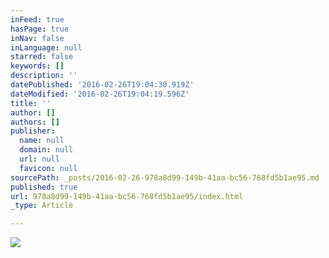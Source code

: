 ```yaml
---
inFeed: true
hasPage: true
inNav: false
inLanguage: null
starred: false
keywords: []
description: ''
datePublished: '2016-02-26T19:04:30.919Z'
dateModified: '2016-02-26T19:04:19.596Z'
title: ''
author: []
authors: []
publisher:
  name: null
  domain: null
  url: null
  favicon: null
sourcePath: _posts/2016-02-26-978a8d99-149b-41aa-bc56-768fd5b1ae95.md
published: true
url: 978a8d99-149b-41aa-bc56-768fd5b1ae95/index.html
_type: Article

---
```

![](https://the-grid-user-content.s3-us-west-2.amazonaws.com/2730b43f-9446-424f-b609-cdf4af3bd369.jpg)